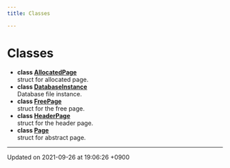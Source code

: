 ```yaml
---
title: Classes

---
```


# Classes




* **class [AllocatedPage](/Classes/structAllocatedPage)** <br>struct for allocated page. 
* **class [DatabaseInstance](/Classes/structDatabaseInstance)** <br>Database file instance. 
* **class [FreePage](/Classes/structFreePage)** <br>struct for the free page. 
* **class [HeaderPage](/Classes/structHeaderPage)** <br>struct for the header page. 
* **class [Page](/Classes/structPage)** <br>struct for abstract page. 



-------------------------------

Updated on 2021-09-26 at 19:06:26 +0900
